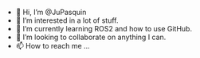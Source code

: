 - 👋 Hi, I’m @JuPasquin
- 👀 I’m interested in a lot of stuff.
- 🌱 I’m currently learning ROS2 and how to use GitHub.
- 💞️ I’m looking to collaborate on anything I can.
- 📫 How to reach me ...

<!---
JuPasquin/JuPasquin is a ✨ special ✨ repository because its `README.md` (this file) appears on your GitHub profile.
You can click the Preview link to take a look at your changes.
--->
